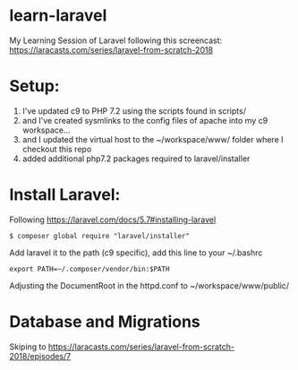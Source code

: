 # learn-laravel
My Learning Session of Laravel following this screencast: https://laracasts.com/series/laravel-from-scratch-2018

# Setup:
1. I've updated c9 to PHP 7.2 using the scripts found in scripts/
2. and I've created sysmlinks to the config files of apache into my c9 workspace…
3. and I updated the virtual host to the ~/workspace/www/ folder where I checkout this repo
4. added additional php7.2 packages required to laravel/installer

# Install Laravel:

Following https://laravel.com/docs/5.7#installing-laravel

    $ composer global require "laravel/installer"
    
Add laravel it to the path (c9 specific), add this line to your ~/.bashrc

    export PATH=~/.composer/vendor/bin:$PATH 

Adjusting the DocumentRoot in the httpd.conf to ~/workspace/www/public/

# Database and Migrations

Skiping to https://laracasts.com/series/laravel-from-scratch-2018/episodes/7